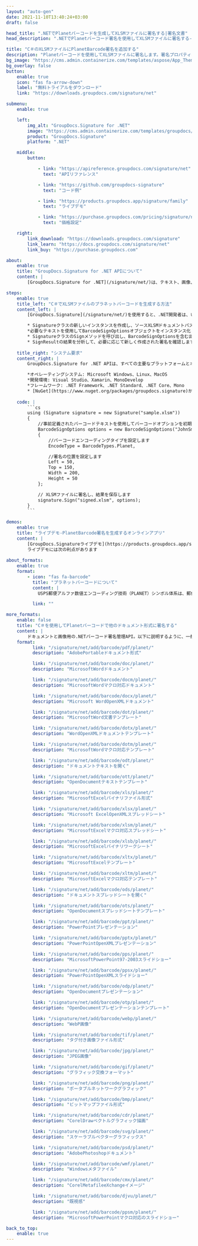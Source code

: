 ```yaml
---
layout: "auto-gen"
date: 2021-11-10T13:40:24+03:00
draft: false

head_title: ".NETでPlanetバーコードを生成してXLSMファイルに署名する|署名文書"
head_description: ".NETでPlanetバーコード署名を使用してXLSMファイルに署名する-人気のあるビジネスドキュメントや画像ファイル形式にバーコードを追加します."

title: "C＃のXLSMファイルにPlanetBarcode署名を追加する"
description: "Planetバーコードを使用してXLSMファイルに署名します。署名プロパティを操作し、ニーズに合ったドキュメント内で高度な署名オプションを設定します."
bg_image: "https://cms.admin.containerize.com/templates/aspose/App_Themes/V3/images/bg/header1.png"
bg_overlay: false
button:
    enable: true
    icon: "fas fa-arrow-down"
    label: "無料トライアルをダウンロード"
    link: "https://downloads.groupdocs.com/signature/net"

submenu:
    enable: true

    left:
        img_alt: "GroupDocs.Signature for .NET"
        image: "https://cms.admin.containerize.com/templates/groupdocs/images/product-logos/90x90-noborder/groupdocs-signature-net.png"
        product: "GroupDocs.Signature"
        platform: ".NET"

    middle:
        button:

            - link: "https://apireference.groupdocs.com/signature/net"
              text: "APIリファレンス"

            - link: "https://github.com/groupdocs-signature"
              text: "コード例"

            - link: "https://products.groupdocs.app/signature/family"
              text: "ライブデモ"

            - link: "https://purchase.groupdocs.com/pricing/signature/net"
              text: "価格設定"

    right:
        link_download: "https://downloads.groupdocs.com/signature"
        link_learn: "https://docs.groupdocs.com/signature/net"
        link_buy: "https://purchase.groupdocs.com"

about:
    enable: true
    title: "GroupDocs.Signature for .NET APIについて"
    content: |
        [GroupDocs.Signature for .NET](/signature/net/)は、テキスト、画像、バーコード、スタンプ、フォームフィールド、QRコード、メタデータなどのさまざまな署名タイプを使用してデジタルドキュメントに電子署名するネイティブ.NETAPIです。ユーザーは、PDF、Microsoft Word、Excelワークシート、PowerPointプレゼンテーション、Adobe Photoshop、メタファイル、および画像ファイル形式内のデジタル署名を追加、編集、検証、削除、および検索でき、必要に応じて署名プロパティをカスタマイズするための追加サポートがあります。

steps:
    enable: true
    title_left: "C＃でXLSMファイルのプラネットバーコードを生成する方法"
    content_left: |
        [GroupDocs.Signature](/signature/net/)を使用すると、.NET開発者は、いくつかの簡単な手順を実行することで、アプリケーション内のXLSMファイルにPlanetバーコードを簡単に追加できます。

        * Signatureクラスの新しいインスタンスを作成し、ソースXLSMドキュメントパスをコンストラクターパラメーターとして渡します。
        *必要なテキストを使用してBarcodeSignOptionsオブジェクトをインスタンス化し、EncodeTypeプロパティをPlanetに設定します。
        * SignatureクラスのSignメソッドを呼び出し、BarcodeSignOptionsを含む出力XLSMファイル名を渡します。
        * SignResultの結果を分析して、必要に応じて新しく作成された署名を確認します。
        
    title_right: "システム要求"
    content_right: |
        GroupDocs.Signature for .NET APIは、すべての主要なプラットフォームとオペレーティングシステムでサポートされています。以下のコードを実行する前に、システムに次の前提条件がインストールされていることを確認してください。

        *オペレーティングシステム: Microsoft Windows、Linux、MacOS
        *開発環境: Visual Studio、Xamarin、MonoDevelop
        *フレームワーク: .NET Framework、.NET Standard、.NET Core、Mono
        * [NuGet](https://www.nuget.org/packages/groupdocs.signature)からGroupDocs.Signaturefor.NETの最新バージョンをダウンロードします
        
    code: |
        ```cs
        using (Signature signature = new Signature("sample.xlsm"))
        {
            //事前定義されたバーコードテキストを使用してバーコードオプションを初期化します
            BarcodeSignOptions options = new BarcodeSignOptions("JohnSmith")
            {
                //バーコードエンコーディングタイプを設定します
                EncodeType = BarcodeTypes.Planet,

                //署名の位置を設定します
                Left = 50,
                Top = 150,
                Width = 200,
                Height = 50
            };

            // XLSMファイルに署名し、結果を保存します 
            signature.Sign("signed.xlsm", options);
        }
        ```
        
demos:
    enable: true
    title: "ライブデモ-PlanetBarcode署名を生成するオンラインアプリ"
    content: |
        [GroupDocs.Signatureライブデモ](https://products.groupdocs.app/signature/family)サイトにアクセスして、PlanetバーコードをXLSMファイルに今すぐ追加してください。  
        ライブデモには次の利点があります
        
about_formats:
    enable: true
    format:
        - icon: "fas fa-barcode"
          title: "プラネットバーコードについて"
          content: |
            USPS郵便アルファ数値エンコーディング技術（PLANET）シンボル体系は、郵便物を自動的に識別、並べ替え、追跡するために、米国郵政公社（USPS）によって開発されました。これは通常、USPS Postal Numeric Encoding Technique（USPS POSTNET）シンボル体系と組み合わせて使用されました。

          link: ""

more_formats:
    enable: false
    title: "C＃を使用してPlanetバーコードで他のドキュメント形式に署名する"
    content: |
        ドキュメントと画像用の.NETバーコード署名管理API。以下に説明するように、一般的なファイル形式のいくつかにバーコード署名を追加します。
    format: 
          link: "/signature/net/add/barcode/pdf/planet/"
          description: "AdobePortableドキュメント形式"

          link: "/signature/net/add/barcode/doc/planet/"
          description: "MicrosoftWordドキュメント"

          link: "/signature/net/add/barcode/docm/planet/"
          description: "MicrosoftWordマクロ対応ドキュメント"

          link: "/signature/net/add/barcode/docx/planet/"
          description: "Microsoft WordOpenXMLドキュメント"

          link: "/signature/net/add/barcode/dot/planet/"
          description: "MicrosoftWord文書テンプレート"

          link: "/signature/net/add/barcode/dotx/planet/"
          description: "WordOpenXMLドキュメントテンプレート"

          link: "/signature/net/add/barcode/dotm/planet/"
          description: "MicrosoftWordマクロ対応テンプレート"       

          link: "/signature/net/add/barcode/odt/planet/"
          description: "ドキュメントテキストを開く"

          link: "/signature/net/add/barcode/ott/planet/"
          description: "OpenDocumentテキストテンプレート"

          link: "/signature/net/add/barcode/xls/planet/"
          description: "MicrosoftExcelバイナリファイル形式"

          link: "/signature/net/add/barcode/xlsx/planet/"
          description: "Microsoft ExcelOpenXMLスプレッドシート"

          link: "/signature/net/add/barcode/xlsm/planet/"
          description: "MicrosoftExcelマクロ対応スプレッドシート"

          link: "/signature/net/add/barcode/xlsb/planet/"
          description: "MicrosoftExcelバイナリワークシート"

          link: "/signature/net/add/barcode/xltx/planet/"
          description: "MicrosoftExcelテンプレート"

          link: "/signature/net/add/barcode/xltm/planet/"
          description: "MicrosoftExcelマクロ対応テンプレート"

          link: "/signature/net/add/barcode/ods/planet/"
          description: "ドキュメントスプレッドシートを開く"

          link: "/signature/net/add/barcode/ots/planet/"
          description: "OpenDocumentスプレッドシートテンプレート"

          link: "/signature/net/add/barcode/ppt/planet/"
          description: "PowerPointプレゼンテーション"

          link: "/signature/net/add/barcode/pptx/planet/"
          description: "PowerPointOpenXMLプレゼンテーション"

          link: "/signature/net/add/barcode/pps/planet/"
          description: "MicrosoftPowerPoint97-2003スライドショー"

          link: "/signature/net/add/barcode/ppsx/planet/"
          description: "PowerPointOpenXMLスライドショー"                              

          link: "/signature/net/add/barcode/odp/planet/"
          description: "OpenDocumentプレゼンテーション"

          link: "/signature/net/add/barcode/otp/planet/"
          description: "OpenDocumentプレゼンテーションテンプレート"

          link: "/signature/net/add/barcode/webp/planet/"
          description: "WebP画像"

          link: "/signature/net/add/barcode/tif/planet/"
          description: "タグ付き画像ファイル形式"

          link: "/signature/net/add/barcode/jpg/planet/"
          description: "JPEG画像"

          link: "/signature/net/add/barcode/gif/planet/"
          description: "グラフィック交換フォーマット"

          link: "/signature/net/add/barcode/png/planet/"
          description: "ポータブルネットワークグラフィック"

          link: "/signature/net/add/barcode/bmp/planet/"
          description: "ビットマップファイル形式"

          link: "/signature/net/add/barcode/cdr/planet/"
          description: "CorelDrawベクトルグラフィック描画"

          link: "/signature/net/add/barcode/svg/planet/"
          description: "スケーラブルベクターグラフィックス"

          link: "/signature/net/add/barcode/psd/planet/"
          description: "AdobePhotoshopドキュメント"

          link: "/signature/net/add/barcode/wmf/planet/"
          description: "Windowsメタファイル"        

          link: "/signature/net/add/barcode/cmx/planet/"
          description: "CorelMetafileeXchangeイメージ"

          link: "/signature/net/add/barcode/djvu/planet/"
          description: "既視感"

          link: "/signature/net/add/barcode/ppsm/planet/"
          description: "MicrosoftPowerPointマクロ対応のスライドショー"

back_to_top:
    enable: true
---
```

